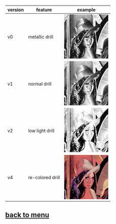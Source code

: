 #

| version | feature          | example                                  |
|---------|------------------|------------------------------------------|
| v0      | metallic drill   | ![](static/resources/relief/v0/lena.png) |
| v1      | normal drill     | ![](static/resources/relief/v1/lena.png) |
| v2      | low light drill  | ![](static/resources/relief/v2/lena.png) |
| v4      | re-colored drill | ![](static/resources/relief/v4/lena.png) |


## [back to menu](relief.md)
